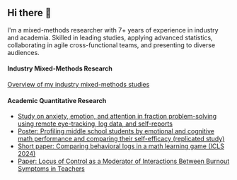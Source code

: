 ## Hi there 👋

I'm a mixed-methods researcher with 7+ years of experience in industry and academia. Skilled in leading studies, applying advanced statistics, collaborating in agile cross-functional teams, and presenting to diverse audiences.

#### Industry Mixed-Methods Research  
[Overview of my industry mixed-methods studies](https://github.com/alvegorova/Mixed_Method_Studies)

#### Academic Quantitative Research  
- [Study on anxiety, emotion, and attention in fraction problem-solving using remote eye-tracking, log data, and self-reports](https://github.com/alvegorova/Eye-Tracking_fractions_study)  
- [Poster: Profiling middle school students by emotional and cognitive math performance and comparing their self-efficacy (replicated study)](https://github.com/alvegorova/MPxMA_clusters_psychonomics_2024)  
- [Short paper: Comparing behavioral logs in a math learning game (ICLS 2024)](https://repository.isls.org/bitstream/1/10647/1/ICLS2024_1163-1166.pdf)
- [Paper: Locus of Control as a Moderator of Interactions Between Burnout Symptoms in Teachers](https://drive.google.com/file/d/1wTluyeooaC-ZfKjiGtlpnLfjEIj3fWoL/view?usp=sharing)

<!--
**alvegorova/alvegorova** is a ✨ _special_ ✨ repository because its `README.md` (this file) appears on your GitHub profile.

Here are some ideas to get you started:

- 🔭 I’m currently working on ...
- 🌱 I’m currently learning ...
- 👯 I’m looking to collaborate on ...
- 🤔 I’m looking for help with ...
- 💬 Ask me about ...
- 📫 How to reach me: ...
- 😄 Pronouns: ...
- ⚡ Fun fact: ...
-->
